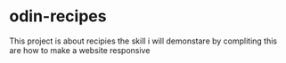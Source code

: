 # odin-recipes
This project is about recipies the skill i will demonstare by compliting this are how to make a website responsive
